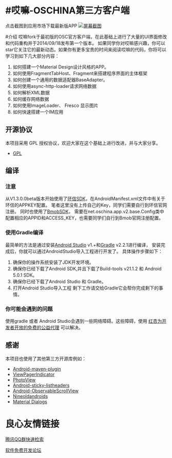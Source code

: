 #哎嘛-OSCHINA第三方客户端
===========
点击截图到应用市场下载最新版APP
[![屏幕截图](http://git.oschina.net/tonlin/android-app/raw/master/screenshots/screen_shots.jpg)](http://zhushou.360.cn/detail/index/soft_id/1987733)

#介绍
哎嘛fork于最初版的OSC官方客户端，在此基础上进行了大量的UI界面修改和代码重构并于2014/09/18发布第一个版本。
如果同学你对哎嘛感兴趣，你可以star它关注它的最新动态。如果你有更多宝贵的时间来阅读哎嘛的代码，你将可以学习到如下几大部分内容：
 1. 如何搭建一个Material Design设计风格的APP。
 2. 如何使用FragmentTabHost、Fragment来搭建程序界面的主体框架
 3. 如何创建一个通用的数据适配器BaseAdapter。
 4. 如何使用async-http-loader请求网络数据
 5. 如何解析XML数据
 6. 如何缓存网络数据
 7. 如何使用ImageLoader、 Fresco 显示图片
 8. 如何快速搭建一个IM应用

## 开源协议
本项目采用 GPL 授权协议，欢迎大家在这个基础上进行改进，并与大家分享。
* [GPL](http://www.gnu.org/licenses/licenses.en.html)

## 编译

### 注意
  从V1.3.0.0beta版本开始使用了[环信SDK](http://www.easemob.com/)，在AndroidManifest.xml文件中有关于环信的APPKEY配置。
笔者这里没有上传自己的Key，同学们需要自行到环信官网注册。 同时也使用了[BmobSDK](http://www.bmob.cn/)，
需要在net.oschina.app.v2.base.Config类中配置相应的APPID和ACCESS_KEY，也需要同学们自行到Bmob官网注册配置。

### 使用Gradle编译
最简单的方法是通过安装[Android Studio](https://developer.android.com/sdk/index.html) v1.+和[Gradle](https://www.gradle.org/) v2.2.1进行编译，
安装完成后，你就可以通过AndroidStudio导入工程进行开发了。 具体操作步骤如下：
 1. 确保你的操作系统安装了JDK开发环境。
 2. 确保你已经下载了Android SDK,并且下载了Build-tools v21.1.2 和 Android 5.0.1 SDK。
 3. 确保你已经下载了Android Studio 和 Gradle。
 4. 打开Android Studio导入工程
 剩下工作请交给Gradle它会帮你完成剩下的事情。

### 你可能会遇到的问题
使用gradle 或者 Android Studio会遇到一些网络障碍。这些障碍，使用 [红杏为开发者开放的免费的公益代理](http://honx.in/_VUh8JIkWGiHr2XaA) 可以解决。

## 感谢
 本项目也使用了其他第三方开源库例如：
 * [Android-maven-plugin](https://github.com/jayway/maven-android-plugin)
 * [ViewPagerIndicator](https://github.com/JakeWharton/Android-ViewPagerIndicator)
 * [PhotoView](https://github.com/chrisbanes/PhotoView)
 * [Android-sticky-listheaders](https://github.com/emilsjolander/StickyListHeaders)
 * [Android-ObservableScrollView](https://github.com/ksoichiro/Android-ObservableScrollView)
 * [Nineoldandroids](https://github.com/JakeWharton/NineOldAndroids)
 * [Material Dialogs](https://github.com/afollestad/material-dialogs)



 # 良心友情链接

[腾讯QQ群快速检索](http://u.720life.cn/s/8cf73f7c)

[软件免费开发论坛](http://u.720life.cn/s/bbb01dc0)